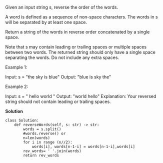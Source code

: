 Given an input string s, reverse the order of the words.

A word is defined as a sequence of non-space characters. The words in s will be separated by at least one space.

Return a string of the words in reverse order concatenated by a single space.

Note that s may contain leading or trailing spaces or multiple spaces between two words. The returned string should only have a single space separating the words. Do not include any extra spaces.

 

Example 1:

Input: s = "the sky is blue"
Output: "blue is sky the"

Example 2:

Input: s = "  hello world  "
Output: "world hello"
Explanation: Your reversed string should not contain leading or trailing spaces.

**Solution**
```
class Solution:
    def reverseWords(self, s: str) -> str:
        words = s.split()
        #words.reverse() or
        n=len(words)
        for i in range (n//2):
            words[i], words[n-1-i] = words[n-1-i],words[i]
        rev_words= ' '.join(words)
        return rev_words

```
